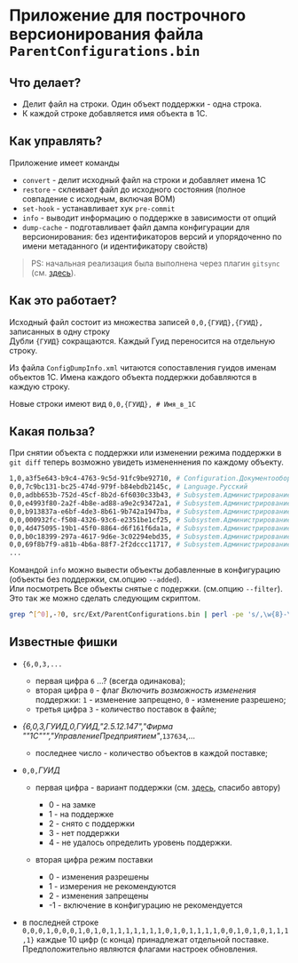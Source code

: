 # Приложение для построчного версионирования файла `ParentConfigurations.bin`

## Что делает?

- Делит файл на строки. Один объект поддержки - одна строка.
- К каждой строке добавляется имя объекта в 1С.

## Как управлять?

Приложение имеет команды 
- `convert` - делит исходный файл на строки и добавляет имена 1С
- `restore` - склеивает файл до исходного состояния (полное совпадение с исходным, включая BOM)
- `set-hook` - устанавливает хук `pre-commit`
- `info` - выводит информацию о поддержке в зависимости от опций
- `dump-cache` - подготавливает файл дампа конфигурации для версионирования: без идентификаторов версий и упорядоченно по имени метаданного (и идентификатору свойств)

> PS: начальная реализация была выполнена через плагин `gitsync` (см. [здесь](https://github.com/240596448/gitsync-plugins/commit/8cc0744fd449ab72d108521ceb4cb57bc5adcc92)).  

## Как это работает?

Исходный файл состоит из множества записей `0,0,{ГУИД},{ГУИД},` записанных в одну строку  
Дубли `{ГУИД}` сокращаются. Каждый Гуид переносится на отдельную строку.

Из файла `ConfigDumpInfo.xml` читаются сопоставления гуидов именам объектов 1С. Имена каждого объекта поддержки добавляются в каждую строку.

Новые строки имеют вид `0,0,{ГУИД}, # Имя_в_1С`

## Какая польза?

При снятии объекта с поддержки или изменении режима поддержки в `git diff` теперь возможно увидеть измененнения по каждому объекту.

```sh
1,0,a3f5e643-b9c4-4763-9c5d-91fc9be92710, # Configuration.ДокументооборотКОРП
0,0,7c9bc131-bc25-474d-979f-b84ebdb2145c, # Language.Русский
0,0,adbb653b-752d-45cf-8b2d-6f6030c33b43, # Subsystem.АдминистрированиеСервиса
0,0,e4993f80-2a2f-4b8e-ad88-a9e2c93472a1, # Subsystem.АдминистрированиеСервиса.Subsystem.ОбластиДанных
0,0,b913837a-e6bf-4de3-8b61-9b742a1947ba, # Subsystem.АдминистрированиеСервиса.Subsystem.ОчередьЗаданий
0,0,000932fc-f508-4326-93c6-e2351be1cf25, # Subsystem.АдминистрированиеСервиса.Subsystem.ПоставляемыеДанные
0,0,4d475095-19b1-45f0-8864-d6f161f6da1a, # Subsystem.АдминистрированиеСервиса.Subsystem.РазмерПриложений
0,0,b0c18399-297a-4617-9d6e-3c02294ebd35, # Subsystem.АдминистрированиеСервиса.Subsystem.Сообщения
0,0,69f8b7f9-a81b-4b6a-88f7-2f2dccc11717, # Subsystem.АдминистрированиеСервиса.Subsystem.Тарификация
...
```

Командой `info` можно вывести объекты добавленные в конфигурацию (объекты без поддержки, см.опцию `--added`).  
Или посмотреть Все объекты снятые с подержки. (см.опцию `--filter`). Это так же можно сделать следующим скриптом.

```sh
grep ^[^0],-?0, src/Ext/ParentConfigurations.bin | perl -pe 's/,\w{8}-\w{4}-\w{4}-\w{4}-\w{12},//'
```

## Известные фишки

- `{6,0,3,...` 
  - первая цифра `6` ...? (всегда одинакова);
  - вторая цифра `0` - флаг _Включить возможность изменения_ поддержки: `1` - изменение запрещено, `0` - изменение разрешено;
  - третья цифра `3` - количество поставок в файле;

- _{6,0,3,ГУИД,0,ГУИД,"2.5.12.147","Фирма ""1С""","УправлениеПредприятием"_,`137634`,...  
  - последнее число - количество объектов в каждой поставке;
  
- `0,0,`_ГУИД_ 
  - первая цифра - вариант поддержки (см. [здесь](https://github.com/Stepa86/v8metadata-reader/blob/61b53bda9b90e8d21b38c1a60873ee9991aa8421/src/%D0%9A%D0%BB%D0%B0%D1%81%D1%81%D1%8B/%D0%9F%D0%BE%D0%B4%D0%B4%D0%B5%D1%80%D0%B6%D0%BA%D0%B0.os#L40), спасибо автору)  
  
	- 0 - на замке
	- 1 - на поддержке
	- 2 - снято с поддержки
	- 3 - нет поддержки
	- 4 - не удалось определить уровень поддержки.

  - вторая цифра режим поставки
	- 0 - изменения разрешены
	- 1 - измерения не рекомендуются
	- 2 - изменения запрещены
	- -1 - включение в конфигурацию не рекомендуется


- в последней строке `0,0,0,1,0,0,0,1,0,1,0,1,1,1,1,1,1,1,0,1,0,1,1,1,1,0,0,1,0,1,0,1,1,1,1}` каждые 10 цифр (с конца) принадлежат отдельной поставке. Предположительно являются флагами настроек обновления.
  